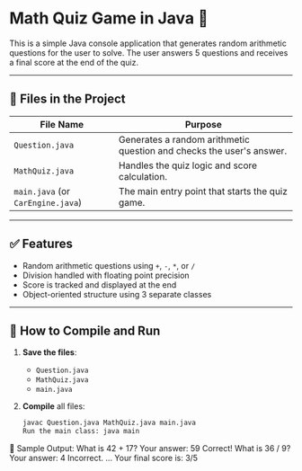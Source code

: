 # Math Quiz Game in Java 🎯

This is a simple Java console application that generates random arithmetic questions for the user to solve. The user answers 5 questions and receives a final score at the end of the quiz.

---

## 📂 Files in the Project

| File Name         | Purpose                                      |
|-------------------|----------------------------------------------|
| `Question.java`   | Generates a random arithmetic question and checks the user's answer. |
| `MathQuiz.java`   | Handles the quiz logic and score calculation. |
| `main.java` (or `CarEngine.java`) | The main entry point that starts the quiz game. |

---

## ✅ Features

- Random arithmetic questions using `+`, `-`, `*`, or `/`
- Division handled with floating point precision
- Score is tracked and displayed at the end
- Object-oriented structure using 3 separate classes

---

## 🚀 How to Compile and Run

1. **Save the files**:
   - `Question.java`
   - `MathQuiz.java`
   - `main.java` 

2. **Compile** all files:
   ```bash
   javac Question.java MathQuiz.java main.java
   Run the main class: java main

📌 Sample Output:
What is 42 + 17?
Your answer: 59
Correct!
What is 36 / 9?
Your answer: 4
Incorrect.
...
Your final score is: 3/5

